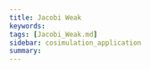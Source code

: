 ```yaml
---
title: Jacobi Weak
keywords: 
tags: [Jacobi_Weak.md]
sidebar: cosimulation_application
summary: 
---
```

